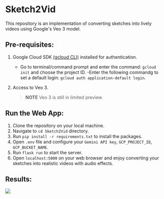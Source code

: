 # Sketch2Vid
This repository is an implementation of converting sketches into lively videos using Google's Veo 3 model.

## Pre-requisites:

1. Google Cloud SDK [(gcloud CLI)](https://cloud.google.com/sdk/docs/install) installed for authentication.
   
   - Go to terminal/command prompt and enter the command: `gcloud init` and choose the project ID.
   -Enter the following commandg to set a default login: `gcloud auth application-default login`.

3. Access to Veo 3.
   > **NOTE**
   > Veo 3 is still in limited preview.

## Run the Web App:

1. Clone the repository on your local machine.
2. Navigate to `cd Sketch2Vid` directory.
3. Run `pip install -r requirements.txt` to install the packages.
4. Open `.env` file and configure your `Gemini API key`, `GCP_PROJECT_ID`, `GCP_BUCKET_NAME`.
5. Run `flask run` to start the server.
6. Open `localhost:5000` on your web browser and enjoy converting your sketches into realistic videos with audio effects.

## Results:
<img src="https://github.com/NSTiwari/Sketch2Vid/blob/main/static/images/sketch2video.gif"/>
